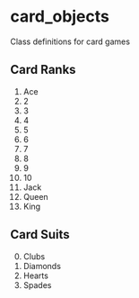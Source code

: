 # card_objects
Class definitions for card games

## Card Ranks

1. Ace
2. 2
3. 3
4. 4
5. 5
6. 6
7. 7
8. 8
9. 9
10. 10
11. Jack
12. Queen
13. King

## Card Suits

0. Clubs
1. Diamonds
2. Hearts
3. Spades

